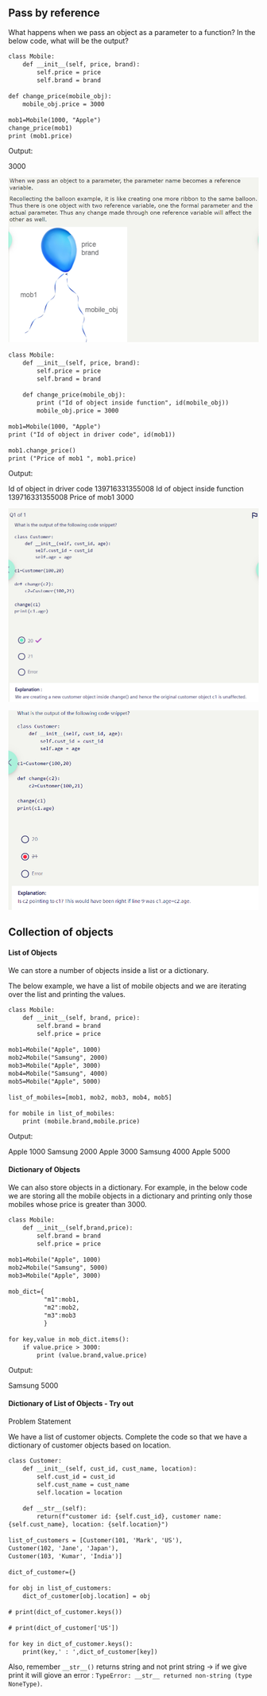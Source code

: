 ## Pass by reference

What happens when we pass an object as a parameter to a function? In the below code, what will be the output?

```
class Mobile:
    def __init__(self, price, brand):
        self.price = price
        self.brand = brand

def change_price(mobile_obj):
    mobile_obj.price = 3000

mob1=Mobile(1000, "Apple")
change_price(mob1)
print (mob1.price)
```

Output:

3000

![](images\21.PNG)

```
class Mobile:
    def __init__(self, price, brand):
        self.price = price
        self.brand = brand

    def change_price(mobile_obj):
        print ("Id of object inside function", id(mobile_obj))
        mobile_obj.price = 3000

mob1=Mobile(1000, "Apple")
print ("Id of object in driver code", id(mob1))

mob1.change_price()
print ("Price of mob1 ", mob1.price)
```

Output:

Id of object in driver code 139716331355008
Id of object inside function 139716331355008
Price of mob1 3000

![](images\22.PNG)

![](images\23.PNG)


## Collection of objects

#### List of Objects

We can store a number of objects inside a list or a dictionary.

The below example, we have a list of mobile objects and we are iterating over the list and printing the values.

```
class Mobile:
    def __init__(self, brand, price):
        self.brand = brand
        self.price = price

mob1=Mobile("Apple", 1000)
mob2=Mobile("Samsung", 2000)
mob3=Mobile("Apple", 3000)
mob4=Mobile("Samsung", 4000)
mob5=Mobile("Apple", 5000)

list_of_mobiles=[mob1, mob2, mob3, mob4, mob5]

for mobile in list_of_mobiles:
    print (mobile.brand,mobile.price)

```

Output:

Apple 1000
Samsung 2000
Apple 3000
Samsung 4000
Apple 5000

#### Dictionary of Objects

We can also store objects in a dictionary. For example, in the below code we are storing all the mobile objects in a dictionary and printing only those mobiles whose price is greater than 3000.

```
class Mobile:
    def __init__(self,brand,price):
        self.brand = brand
        self.price = price

mob1=Mobile("Apple", 1000)
mob2=Mobile("Samsung", 5000)
mob3=Mobile("Apple", 3000)

mob_dict={
          "m1":mob1,
          "m2":mob2,
          "m3":mob3
          }

for key,value in mob_dict.items():
    if value.price > 3000:
        print (value.brand,value.price)

```

Output:

Samsung 5000


#### Dictionary of List of Objects - Try out

Problem Statement  

We have a list of customer objects. Complete the code so that we have a dictionary of customer objects based on location.

```
class Customer:
    def __init__(self, cust_id, cust_name, location):
        self.cust_id = cust_id
        self.cust_name = cust_name
        self.location = location
        
    def __str__(self):
        return(f"customer id: {self.cust_id}, customer name: {self.cust_name}, location: {self.location}")

list_of_customers = [Customer(101, 'Mark', 'US'),
Customer(102, 'Jane', 'Japan'),
Customer(103, 'Kumar', 'India')]

dict_of_customer={}

for obj in list_of_customers:
    dict_of_customer[obj.location] = obj

# print(dict_of_customer.keys())

# print(dict_of_customer['US'])

for key in dict_of_customer.keys():
    print(key,' : ',dict_of_customer[key])

```

Also, remember `__str__()` returns string and not print string -> if we give print it will giove an error : `TypeError: __str__ returned non-string (type NoneType)`.

